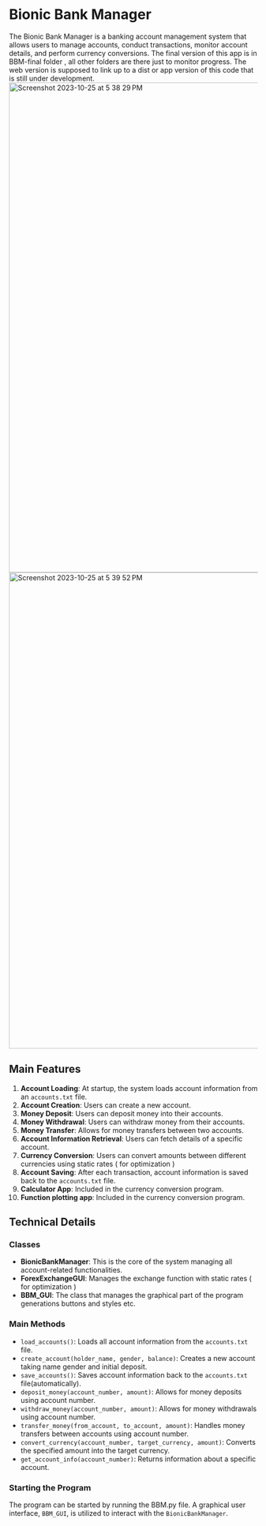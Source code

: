 # Bionic Bank Manager

The Bionic Bank Manager is a  banking account management system that allows users to manage  accounts, conduct transactions, monitor  account details, and perform currency conversions.
The final version of this app is in BBM-final folder , all other folders are there just to monitor progress.
The web version is supposed to link up to a dist or app version of this code that is still under development.
<img width="993" alt="Screenshot 2023-10-25 at 5 38 29 PM" src="https://github.com/CollectorsObservatory/Bionic-Bank-Manager-System/assets/126903635/dd574698-26bc-4094-bbbc-b932dd4fade2">
<img width="965" alt="Screenshot 2023-10-25 at 5 39 52 PM" src="https://github.com/CollectorsObservatory/Bionic-Bank-Manager-System/assets/126903635/e4f8b4e4-704c-46d2-ba7d-1f53eb6eb167">

## Main Features

1. **Account Loading**: At startup, the system loads account information from an `accounts.txt` file.
2. **Account Creation**: Users can create a new account.
3. **Money Deposit**: Users can deposit money into their accounts.
4. **Money Withdrawal**: Users can withdraw money from their accounts.
5. **Money Transfer**: Allows for money transfers between two accounts.
6. **Account Information Retrieval**: Users can fetch details of a specific account.
7. **Currency Conversion**: Users can convert amounts between different currencies using static rates ( for optimization )
8. **Account Saving**: After each transaction, account information is saved back to the `accounts.txt` file.
9. **Calculator App**: Included in the currency conversion program.
10. **Function plotting app**: Included in the currency conversion program.

## Technical Details

### Classes

- **BionicBankManager**: This is the core of the system managing all account-related functionalities.
- **ForexExchangeGUI**: Manages the exchange function with static rates ( for optimization )
- **BBM_GUI**: The class that manages the graphical part of the program generations buttons and styles etc.

### Main Methods

- `load_accounts()`: Loads all account information from the `accounts.txt` file.
- `create_account(holder_name, gender, balance)`: Creates a new account taking name gender and initial deposit.
- `save_accounts()`: Saves account information back to the `accounts.txt` file(automatically).
- `deposit_money(account_number, amount)`: Allows for money deposits using account number.
- `withdraw_money(account_number, amount)`: Allows for money withdrawals using account number.
- `transfer_money(from_account, to_account, amount)`: Handles money transfers between accounts using account number.
- `convert_currency(account_number, target_currency, amount)`: Converts the specified amount into the target currency.
- `get_account_info(account_number)`: Returns information about a specific account.

### Starting the Program

The program can be started by running the BBM.py file. A graphical user interface, `BBM_GUI`, is utilized to interact with the `BionicBankManager`.
